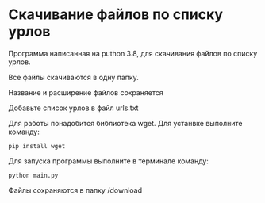 # Скачивание файлов по списку урлов

Программа написанная на puthon 3.8, для скачивания файлов по списку урлов.

Все файлы скачиваются в одну папку.

Название и расширение файлов сохраняется

Добавьте список урлов в файл urls.txt

Для работы понадобится библиотека wget. Для устанвке выполните команду:

    pip install wget

Для запуска программы выполните в терминале команду:

    python main.py

Файлы сохраняются в папку /download
